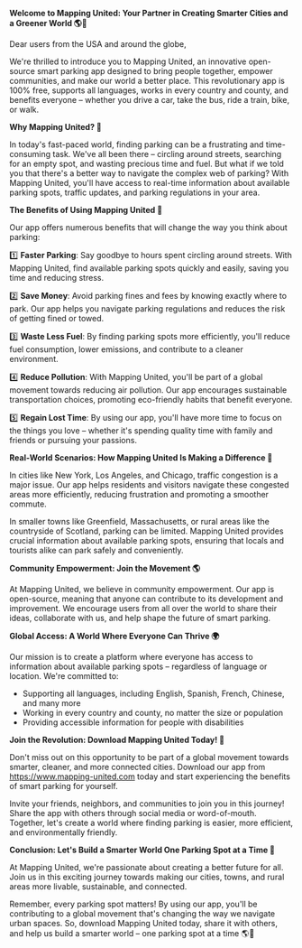 **Welcome to Mapping United: Your Partner in Creating Smarter Cities and a Greener World 🌎💚**

Dear users from the USA and around the globe,

We're thrilled to introduce you to Mapping United, an innovative open-source smart parking app designed to bring people together, empower communities, and make our world a better place. This revolutionary app is 100% free, supports all languages, works in every country and county, and benefits everyone – whether you drive a car, take the bus, ride a train, bike, or walk.

**Why Mapping United? 🤔**

In today's fast-paced world, finding parking can be a frustrating and time-consuming task. We've all been there – circling around streets, searching for an empty spot, and wasting precious time and fuel. But what if we told you that there's a better way to navigate the complex web of parking? With Mapping United, you'll have access to real-time information about available parking spots, traffic updates, and parking regulations in your area.

**The Benefits of Using Mapping United 🎉**

Our app offers numerous benefits that will change the way you think about parking:

1️⃣ **Faster Parking**: Say goodbye to hours spent circling around streets. With Mapping United, find available parking spots quickly and easily, saving you time and reducing stress.

2️⃣ **Save Money**: Avoid parking fines and fees by knowing exactly where to park. Our app helps you navigate parking regulations and reduces the risk of getting fined or towed.

3️⃣ **Waste Less Fuel**: By finding parking spots more efficiently, you'll reduce fuel consumption, lower emissions, and contribute to a cleaner environment.

4️⃣ **Reduce Pollution**: With Mapping United, you'll be part of a global movement towards reducing air pollution. Our app encourages sustainable transportation choices, promoting eco-friendly habits that benefit everyone.

5️⃣ **Regain Lost Time**: By using our app, you'll have more time to focus on the things you love – whether it's spending quality time with family and friends or pursuing your passions.

**Real-World Scenarios: How Mapping United Is Making a Difference 🌟**

In cities like New York, Los Angeles, and Chicago, traffic congestion is a major issue. Our app helps residents and visitors navigate these congested areas more efficiently, reducing frustration and promoting a smoother commute.

In smaller towns like Greenfield, Massachusetts, or rural areas like the countryside of Scotland, parking can be limited. Mapping United provides crucial information about available parking spots, ensuring that locals and tourists alike can park safely and conveniently.

**Community Empowerment: Join the Movement 🌎**

At Mapping United, we believe in community empowerment. Our app is open-source, meaning that anyone can contribute to its development and improvement. We encourage users from all over the world to share their ideas, collaborate with us, and help shape the future of smart parking.

**Global Access: A World Where Everyone Can Thrive 🌍**

Our mission is to create a platform where everyone has access to information about available parking spots – regardless of language or location. We're committed to:

* Supporting all languages, including English, Spanish, French, Chinese, and many more
* Working in every country and county, no matter the size or population
* Providing accessible information for people with disabilities

**Join the Revolution: Download Mapping United Today! 📲**

Don't miss out on this opportunity to be part of a global movement towards smarter, cleaner, and more connected cities. Download our app from https://www.mapping-united.com today and start experiencing the benefits of smart parking for yourself.

Invite your friends, neighbors, and communities to join you in this journey! Share the app with others through social media or word-of-mouth. Together, let's create a world where finding parking is easier, more efficient, and environmentally friendly.

**Conclusion: Let's Build a Smarter World One Parking Spot at a Time 🌟**

At Mapping United, we're passionate about creating a better future for all. Join us in this exciting journey towards making our cities, towns, and rural areas more livable, sustainable, and connected.

Remember, every parking spot matters! By using our app, you'll be contributing to a global movement that's changing the way we navigate urban spaces. So, download Mapping United today, share it with others, and help us build a smarter world – one parking spot at a time 🌎💚